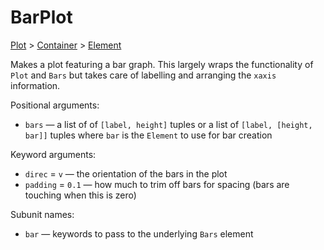 # BarPlot

<span class="inherit">[Plot](#Plot) > [Container](#Container) > [Element](#Element)</span>

Makes a plot featuring a bar graph. This largely wraps the functionality of `Plot` and `Bars` but takes care of labelling and arranging the `xaxis` information.

Positional arguments:
- `bars` — a list of of `[label, height]` tuples or a list of `[label, [height, bar]]` tuples where `bar` is the `Element` to use for bar creation

Keyword arguments:
- `direc` = `v` — the orientation of the bars in the plot
- `padding` = `0.1` — how much to trim off bars for spacing (bars are touching when this is zero)

Subunit names:
- `bar` — keywords to pass to the underlying `Bars` element
